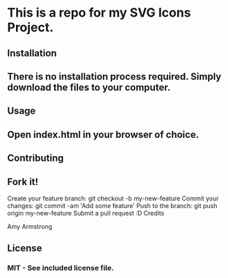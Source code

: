 # This is a repo for my SVG Icons Project.

## Installation

## There is no installation process required. Simply download the files to your computer.

## Usage

## Open index.html in your browser of choice.

## Contributing

## Fork it!
Create your feature branch: git checkout -b my-new-feature
Commit your changes: git commit -am 'Add some feature'
Push to the branch: git push origin my-new-feature
Submit a pull request :D
Credits

Amy Armstrong 

## License

### MIT - See included license file.
